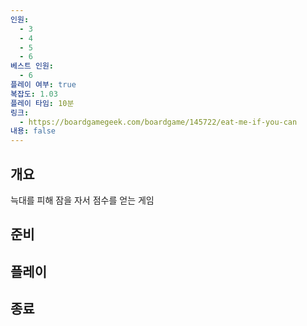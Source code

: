 ```yaml
---
인원:
  - 3
  - 4
  - 5
  - 6
베스트 인원:
  - 6
플레이 여부: true
복잡도: 1.03
플레이 타임: 10분
링크:
  - https://boardgamegeek.com/boardgame/145722/eat-me-if-you-can
내용: false
---
```

## 개요
늑대를 피해 잠을 자서 점수를 얻는 게임
## 준비
## 플레이
## 종료